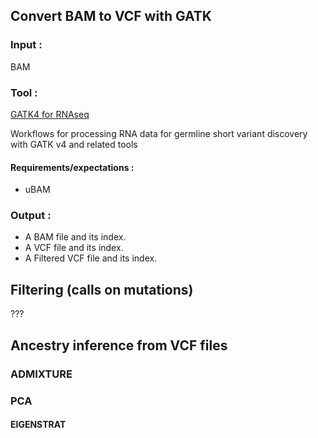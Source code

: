 ## Convert BAM to VCF with GATK 
### Input :
BAM 

### Tool :
[GATK4 for RNAseq](https://github.com/gatk-workflows/gatk4-rnaseq-germline-snps-indels)

Workflows for processing RNA data for germline short variant discovery with GATK v4 and related tools

#### Requirements/expectations :
 - uBAM 

### Output :
 - A BAM file and its index.
 - A VCF file and its index. 
 - A Filtered VCF file and its index. 


## Filtering (calls on mutations) 

??? 


## Ancestry inference from VCF files 
### ADMIXTURE 


### PCA 
#### EIGENSTRAT


